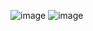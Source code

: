 ![image](https://github.com/user-attachments/assets/0399e189-8aac-4515-8022-2260f0d69069)
![image](https://github.com/user-attachments/assets/85648421-8eda-4d21-9f32-f708674edf54)
